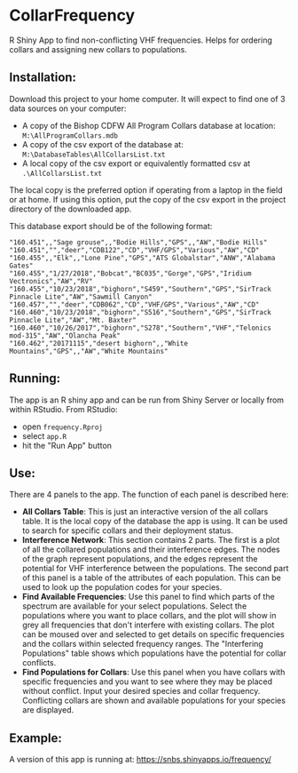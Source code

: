 # CollarFrequency

R Shiny App to find non-conflicting VHF frequencies. Helps for ordering collars and assigning new collars to populations. 

## Installation: 

Download this project to your home computer. It will expect to find one of 3 data sources on your computer:

  - A copy of the Bishop CDFW All Program Collars database at location:
   ```M:\AllProgramCollars.mdb```
  - A copy of the csv export of the database at:
   ```M:\DatabaseTables\AllCollarsList.txt```
  - A local copy of the csv export or equivalently formatted csv at
   ```.\AllCollarsList.txt```
   
The local copy is the preferred option if operating from a laptop in the field or at home. 
If using this option, put the copy of the csv export in the project directory of the downloaded app. 

This database export should be of the following format:
```
"160.451",,"Sage grouse",,"Bodie Hills","GPS",,"AW","Bodie Hills"
"160.451","","deer","CDB122","CD","VHF/GPS","Various","AW","CD"
"160.455",,"Elk",,"Lone Pine","GPS","ATS Globalstar","ANW","Alabama Gates"
"160.455","1/27/2018","Bobcat","BC035","Gorge","GPS","Iridium Vectronics","AW","RV"
"160.455","10/23/2018","bighorn","S459","Southern","GPS","SirTrack Pinnacle Lite","AW","Sawmill Canyon"
"160.457","","deer","CDB062","CD","VHF/GPS","Various","AW","CD"
"160.460","10/23/2018","bighorn","S516","Southern","GPS","SirTrack Pinnacle Lite","AW","Mt. Baxter"
"160.460","10/26/2017","bighorn","S278","Southern","VHF","Telonics mod-315","AW","Olancha Peak"
"160.462","20171115","desert bighorn",,"White Mountains","GPS",,"AW","White Mountains"
```

## Running:   

The app is an R shiny app and can be run from Shiny Server or locally from within RStudio. 
From RStudio:

  - open ```frequency.Rproj```
  - select ```app.R```
  - hit the "Run App" button
  
## Use:   

There are 4 panels to the app. The function of each panel is described here:

  - __All Collars Table__:
   This is just an interactive version of the all collars table. It is the local copy of the database the app is using. 
   It can be used to search for specific collars and their deployment status.
  - __Interference Network__:
   This section contains 2 parts. The first is a plot of all the collared populations and their interference edges. 
   The nodes of  the graph represent populations, and the edges represent the potential for VHF interference between
   the populations. The second part of this panel is a table of the attributes of each population. This can be used
   to look up the population codes for your species.
  - __Find Available Frequencies__: 
  Use this panel to find which parts of the spectrum are available for your select populations. 
  Select the populations where you want to place collars, and the plot will show in grey all frequencies that don't interfere
  with existing collars. The plot can be moused over and selected to get details on specific frequencies and the collars
  within selected frequency ranges.
  The "Interfering Populations" table shows which populations have the potential for collar conflicts.
  - __Find Populations for Collars__:
  Use this panel when you have collars with specific frequencies and you want to see where they may be placed without conflict. 
  Input your desired species and collar frequency. 
  Conflicting collars are shown and available populations for your species are displayed.
  
## Example:
A version of this app is running at:
https://snbs.shinyapps.io/frequency/
  
